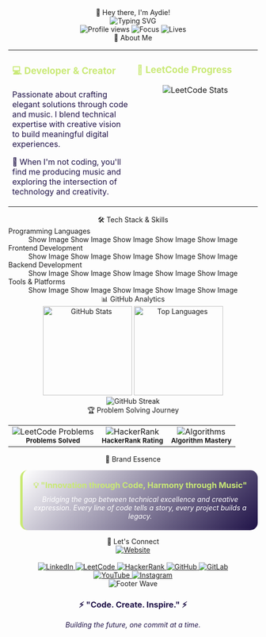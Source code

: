 <div align="center">👋 Hey there, I'm Aydie!</div>
<div align="center"> <img src="https://readme-typing-svg.herokuapp.com?font=Fira+Code&weight=600&size=28&duration=3000&pause=1000&color=C9E975&center=true&vCenter=true&width=600&height=80&lines=Full+Stack+Developer;Music+Producer;Problem+Solver;Creative+Technologist" alt="Typing SVG" /> </div> <div align="center"> <img src="https://komarev.com/ghpvc/?username=aydiegithub&label=Profile%20views&color=C9E975&style=flat-square" alt="Profile views" /> <img src="https://img.shields.io/badge/Focus-Full%20Stack%20Development-C9E975?style=flat-square" alt="Focus" /> <img src="https://img.shields.io/badge/Lives-India-C9E975?style=flat-square" alt="Lives" /> </div>
<div align="center">🚀 About Me</div>
<div align="center"> <table border="0" cellpadding="10" cellspacing="0" style="border: none;"> <tr> <td width="50%" valign="top" style="border: none;"> <h3 style="color: #C9E975;">💻 Developer & Creator</h3> <p style="color: #1F1247;"> Passionate about crafting elegant solutions through code and music. I blend technical expertise with creative vision to build meaningful digital experiences. </p> <p style="color: #1F1247;"> 🎵 When I'm not coding, you'll find me producing music and exploring the intersection of technology and creativity. </p> </td> <td width="50%" valign="top" style="border: none;"> <h3 style="color: #C9E975;">🎯 LeetCode Progress</h3> <div align="center"> <img src="https://leetcard.jacoblin.cool/aydie?theme=dark&font=Fira%20Code&ext=contest" alt="LeetCode Stats" /> </div> </td> </tr> </table> </div>
<div align="center">🛠️ Tech Stack & Skills</div>
Programming Languages
<div align="center">
Show Image
Show Image
Show Image
Show Image
Show Image

</div>
Frontend Development
<div align="center">
Show Image
Show Image
Show Image
Show Image
Show Image

</div>
Backend Development
<div align="center">
Show Image
Show Image
Show Image
Show Image
Show Image

</div>
Tools & Platforms
<div align="center">
Show Image
Show Image
Show Image
Show Image
Show Image

</div>
<div align="center">📊 GitHub Analytics</div>
<div align="center"> <img height="180em" src="https://github-readme-stats.vercel.app/api?username=aydiegithub&show_icons=true&count_private=true&hide_border=true&title_color=C9E975&icon_color=C9E975&text_color=1F1247&bg_color=FFFFFF" alt="GitHub Stats" /> <img height="180em" src="https://github-readme-stats.vercel.app/api/top-langs/?username=aydiegithub&layout=compact&hide_border=true&title_color=C9E975&text_color=1F1247&bg_color=FFFFFF" alt="Top Languages" /> </div> <div align="center"> <img src="https://github-readme-streak-stats.herokuapp.com/?user=aydiegithub&hide_border=true&background=FFFFFF&stroke=1F1247&ring=C9E975&fire=C9E975&currStreakNum=1F1247&sideNums=1F1247&currStreakLabel=C9E975&sideLabels=C9E975&dates=1F1247" alt="GitHub Streak" /> </div>
<div align="center">🏆 Problem Solving Journey</div>
<div align="center"> <table> <tr> <td align="center"> <img src="https://img.shields.io/badge/LeetCode-500+-C9E975?style=for-the-badge&logo=leetcode&logoColor=1F1247" alt="LeetCode Problems" /> <br /> <sub><b>Problems Solved</b></sub> </td> <td align="center"> <img src="https://img.shields.io/badge/HackerRank-5⭐-C9E975?style=for-the-badge&logo=hackerrank&logoColor=1F1247" alt="HackerRank" /> <br /> <sub><b>HackerRank Rating</b></sub> </td> <td align="center"> <img src="https://img.shields.io/badge/Algorithms-Advanced-C9E975?style=for-the-badge&logo=algorithm&logoColor=1F1247" alt="Algorithms" /> <br /> <sub><b>Algorithm Mastery</b></sub> </td> </tr> </table> </div>
<div align="center">🌟 Brand Essence</div>
<div align="center"> <blockquote style="background: linear-gradient(135deg, #FFFFFF 0%, #1F1247 100%); padding: 20px; border-radius: 15px; border-left: 5px solid #C9E975;"> <h3 style="color: #C9E975; margin: 0;">💡 "Innovation through Code, Harmony through Music"</h3> <p style="color: #FFFFFF; font-style: italic; margin: 10px 0 0 0;"> Bridging the gap between technical excellence and creative expression. Every line of code tells a story, every project builds a legacy. </p> </blockquote> </div>
<div align="center">🔗 Let's Connect</div>
<div align="center"> <a href="https://aydie.in" target="_blank"> <img src="https://img.shields.io/badge/🌐%20Website-aydie.in-C9E975?style=for-the-badge&logo=safari&logoColor=1F1247" alt="Website" /> </a> <br /><br /> <a href="https://linkedin.com/in/aydiemusic" target="_blank"> <img src="https://img.shields.io/badge/LinkedIn-0077B5?style=for-the-badge&logo=linkedin&logoColor=white" alt="LinkedIn" /> </a> <a href="https://leetcode.com/aydie" target="_blank"> <img src="https://img.shields.io/badge/LeetCode-FFA116?style=for-the-badge&logo=leetcode&logoColor=black" alt="LeetCode" /> </a> <a href="https://hackerrank.com/aydie" target="_blank"> <img src="https://img.shields.io/badge/HackerRank-2EC866?style=for-the-badge&logo=hackerrank&logoColor=white" alt="HackerRank" /> </a> <a href="https://github.com/aydiegithub" target="_blank"> <img src="https://img.shields.io/badge/GitHub-100000?style=for-the-badge&logo=github&logoColor=white" alt="GitHub" /> </a> <a href="https://gitlab.com/aydie" target="_blank"> <img src="https://img.shields.io/badge/GitLab-FCA326?style=for-the-badge&logo=gitlab&logoColor=white" alt="GitLab" /> </a> <br /> <a href="https://youtube.com/aydiemuisc" target="_blank"> <img src="https://img.shields.io/badge/YouTube-FF0000?style=for-the-badge&logo=youtube&logoColor=white" alt="YouTube" /> </a> <a href="https://instagram.com/aydiemusic" target="_blank"> <img src="https://img.shields.io/badge/Instagram-E4405F?style=for-the-badge&logo=instagram&logoColor=white" alt="Instagram" /> </a> </div>
<div align="center"> <img src="https://capsule-render.vercel.app/api?type=waving&color=C9E975&height=120&section=footer" alt="Footer Wave" /> </div> <div align="center"> <h3 style="color: #1F1247;">⚡ "Code. Create. Inspire." ⚡</h3> <p style="color: #1F1247;"> <em>Building the future, one commit at a time.</em> </p> </div>
